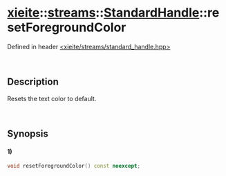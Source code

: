# [xieite](../../../../../xieite.md)\:\:[streams](../../../../../streams.md)\:\:[StandardHandle](../../../standard_handle.md)\:\:resetForegroundColor
Defined in header [<xieite/streams/standard_handle.hpp>](../../../../../../include/xieite/streams/standard_handle.hpp)

&nbsp;

## Description
Resets the text color to default.

&nbsp;

## Synopsis
#### 1)
```cpp
void resetForegroundColor() const noexcept;
```
